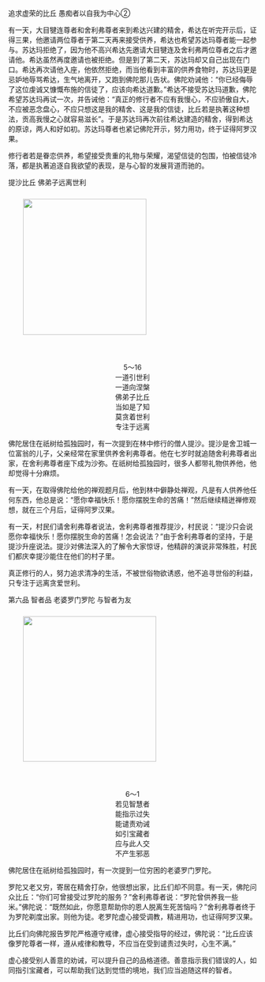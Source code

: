 追求虚荣的比丘 愚痴者以自我为中心②

有一天，大目犍连尊者和舍利弗尊者来到希达兴建的精舍，希达在听完开示后，证得三果，他邀请两位尊者于第二天再来接受供养，希达也希望苏达玛尊者能一起参与。苏达玛拒绝了，因为他不高兴希达先邀请大目犍连及舍利弗两位尊者之后才邀请他。希达虽然再度邀请也被拒绝。但是到了第二天，苏达玛却又自己出现在门口。希达再次请他入座，他依然拒绝，而当他看到丰富的供养食物时，苏达玛更是忌妒地辱骂希达，生气地离开，又跑到佛陀那儿告状。佛陀劝诫他：“你已经侮辱了这位虔诚又慷慨布施的信徒了，应该向希达道歉。”希达不接受苏达玛道歉，佛陀希望苏达玛再试一次，并告诫他：“真正的修行者不应有我慢心，不应骄傲自大，不应被恶念盘心，不应只想这是我的精舍、这是我的信徒，比丘若是执著这种想法，贡高我慢之心就容易滋长”。于是苏达玛再次前往希达建造的精舍，得到希达的原谅，两人和好如初。苏达玛尊者也紧记佛陀开示，努力用功，终于证得阿罗汉果。

修行者若是眷恋供养，希望接受贵重的礼物与荣耀，渴望信徒的包围，怕被信徒冷落，都是执著追逐自我欲望的表现，是与心智的发展背道而驰的。



提沙比丘 佛弟子远离世利

<div class="e2">
<img src="images/fjj-27-1.gif" width="250" height="275" hspace="30" vspace="10" align="middle"/>
<div>
<p>&nbsp;</p> <p></p> <p align="center"> 5～16<br>
 一道引世利<br>
 一道向涅槃<br>
 佛弟子比丘<br>
 当如是了知<br>
 莫贪着世利<br>
 专注于远离</p>
</div>
</div>

佛陀居住在祇树给孤独园时，有一次提到在林中修行的僧人提沙。提沙是舍卫城一位富翁的儿子，父亲经常在家里供养舍利弗尊者。他在七岁时就追随舍利弗尊者出家，在舍利弗尊者座下成为沙弥。在祇树给孤独园时，很多人都带礼物供养他，他却觉得十分麻烦。

有一天，在取得佛陀给他的禅观题月后，他到林中僻静处禅观，凡是有人供养他任何东西，他总是说：“愿你幸福快乐！愿你摆脱生命的苦痛！”然后继续精迸禅修观想，就在三个月后，证得阿罗汉果。

有一天，村民们请舍利弗尊者说法，舍利弗尊者推荐提沙，村民说：“提沙只会说愿你幸福快乐！愿你摆脱生命的苦痛！怎会说法？”由于舍利弗尊者的坚持，于是提沙升座说法。提沙对佛法深入的了解令大家惊讶，他精辟的演说非常殊胜，村民们都庆幸提沙能住在他们的村子里。

真正修行的人，努力追求清净的生活，不被世俗物欲诱惑，他不追寻世俗的利益，只专注于远离贪爱世利。



第六品 智者品 老婆罗门罗陀 与智者为友

<div class="e2">
<img src="images/fjj-27-2.gif" width="270" height="294" hspace="30" vspace="10" align="middle"/>
<div>
<p>&nbsp;</p> <p></p> <p align="center"> 6～1<br>
 若见智慧者<br>
 能指示过失<br>
 能谴责劝诫<br>
 如引宝藏者<br>
 应与此人交<br>
 不产生邪恶</p>
</div>
</div>

佛陀居住在祇树给孤独园时，有一次提到一位穷困的老婆罗门罗陀。

罗陀又老又穷，寄居在精舍打杂，他很想出家，比丘们却不同意。有一天，佛陀问众比丘：“你们可曾接受过罗陀的服务？”舍利弗尊者说：“罗陀曾供养我一些米。”佛陀说：“既然如此，你愿意帮助你的恩人脱离生死苦恼吗？”舍利弗尊者终于为罗陀剃度出家。则他为徒。老罗陀虚心接受调教，精进用功，也证得阿罗汉果。

比丘们向佛陀报告罗陀严格遵守戒律，虚心接受指导的经过，佛陀说：“比丘应该像罗陀尊者一样，遵从戒律和教导，不应当在受到谴责过失时，心生不满。”

虚心接受别人善意的劝诫，可以提升自己的品格道德。善意指示我们错误的人，如同指引宝藏者，可以帮助我们达到觉悟的境地，我们应当追随这样的智者。

